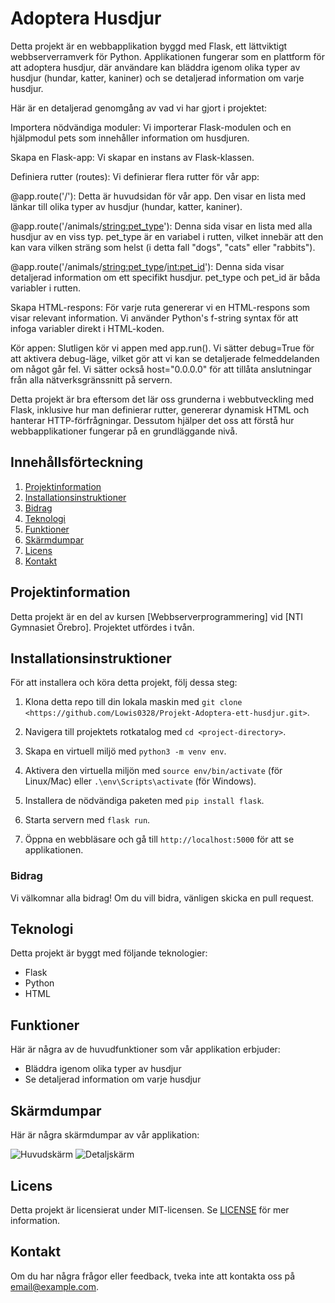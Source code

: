 # Adoptera Husdjur
Detta projekt är en webbapplikation byggd med Flask, ett lättviktigt webbserverramverk för Python. Applikationen fungerar som en plattform för att adoptera husdjur, där användare kan bläddra igenom olika typer av husdjur (hundar, katter, kaniner) och se detaljerad information om varje husdjur.

Här är en detaljerad genomgång av vad vi har gjort i projektet:

Importera nödvändiga moduler: Vi importerar Flask-modulen och en hjälpmodul pets som innehåller information om husdjuren.

Skapa en Flask-app: Vi skapar en instans av Flask-klassen.

Definiera rutter (routes): Vi definierar flera rutter för vår app:

@app.route('/'): Detta är huvudsidan för vår app. Den visar en lista med länkar till olika typer av husdjur (hundar, katter, kaniner).

@app.route('/animals/<string:pet_type>'): Denna sida visar en lista med alla husdjur av en viss typ. pet_type är en variabel i rutten, vilket innebär att den kan vara vilken sträng som helst (i detta fall "dogs", "cats" eller "rabbits").

@app.route('/animals/<string:pet_type>/<int:pet_id>'): Denna sida visar detaljerad information om ett specifikt husdjur. pet_type och pet_id är båda variabler i rutten.

Skapa HTML-respons: För varje ruta genererar vi en HTML-respons som visar relevant information. Vi använder Python's f-string syntax för att infoga variabler direkt i HTML-koden.

Kör appen: Slutligen kör vi appen med app.run(). Vi sätter debug=True för att aktivera debug-läge, vilket gör att vi kan se detaljerade felmeddelanden om något går fel. Vi sätter också host="0.0.0.0" för att tillåta anslutningar från alla nätverksgränssnitt på servern.

Detta projekt är bra eftersom det lär oss grunderna i webbutveckling med Flask, inklusive hur man definierar rutter, genererar dynamisk HTML och hanterar HTTP-förfrågningar. Dessutom hjälper det oss att förstå hur webbapplikationer fungerar på en grundläggande nivå.

## Innehållsförteckning
1. [Projektinformation](#adoptera-husdjur)
2. [Installationsinstruktioner](#installationsinstruktioner)
3. [Bidrag](#bidrag)
4. [Teknologi](#teknologi)
5. [Funktioner](#funktioner)
6. [Skärmdumpar](#skärmdumpar)
7. [Licens](#licens)
8. [Kontakt](#kontakt)

## Projektinformation
Detta projekt är en del av kursen [Webbserverprogrammering] vid [NTI Gymnasiet Örebro]. Projektet utfördes i tvån.

## Installationsinstruktioner
För att installera och köra detta projekt, följ dessa steg:

1. Klona detta repo till din lokala maskin med `git clone <https://github.com/Lowis0328/Projekt-Adoptera-ett-husdjur.git>`.

2. Navigera till projektets rotkatalog med `cd <project-directory>`.

3. Skapa en virtuell miljö med `python3 -m venv env`.

4. Aktivera den virtuella miljön med `source env/bin/activate` (för Linux/Mac) eller `.\env\Scripts\activate` (för Windows).

5. Installera de nödvändiga paketen med `pip install flask`.

6. Starta servern med `flask run`.

7. Öppna en webbläsare och gå till `http://localhost:5000` för att se applikationen.

### Bidrag

Vi välkomnar alla bidrag! Om du vill bidra, vänligen skicka en pull request.

## Teknologi

Detta projekt är byggt med följande teknologier:

- Flask
- Python
- HTML

## Funktioner

Här är några av de huvudfunktioner som vår applikation erbjuder:

- Bläddra igenom olika typer av husdjur
- Se detaljerad information om varje husdjur

## Skärmdumpar

Här är några skärmdumpar av vår applikation:

![Huvudskärm](images/main_screen.png)
![Detaljskärm](images/detail_screen.png)

## Licens

Detta projekt är licensierat under MIT-licensen. Se [LICENSE](LICENSE) för mer information.

## Kontakt

Om du har några frågor eller feedback, tveka inte att kontakta oss på [email@example.com](mailto:email@example.com).

